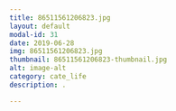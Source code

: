 ```yaml
---
title: 86511561206823.jpg
layout: default
modal-id: 31
date: 2019-06-28
img: 86511561206823.jpg
thumbnail: 86511561206823-thumbnail.jpg
alt: image-alt
category: cate_life
description: .

---
```

